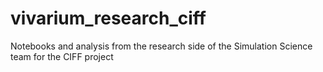 # vivarium_research_ciff
Notebooks and analysis from the research side of the Simulation Science team for the CIFF project
